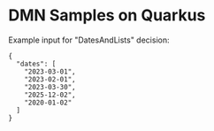 # DMN Samples on Quarkus

Example input for "DatesAndLists" decision:
```
{
  "dates": [
    "2023-03-01",
    "2023-02-01",
    "2023-03-30",
    "2025-12-02",
    "2020-01-02"
  ]
}
```